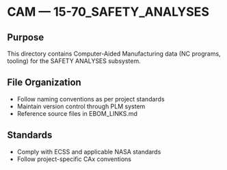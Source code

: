 # CAM — 15-70_SAFETY_ANALYSES

## Purpose

This directory contains Computer-Aided Manufacturing data (NC programs, tooling) for the SAFETY ANALYSES subsystem.

## File Organization

- Follow naming conventions as per project standards
- Maintain version control through PLM system
- Reference source files in EBOM_LINKS.md

## Standards

- Comply with ECSS and applicable NASA standards
- Follow project-specific CAx conventions
